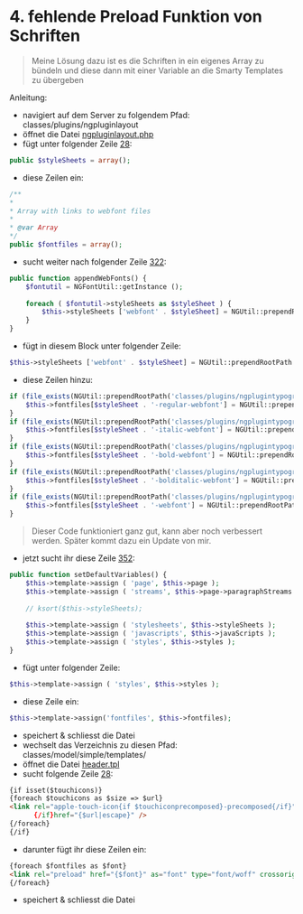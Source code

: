 # 4. fehlende Preload Funktion von Schriften

> Meine Lösung dazu ist es die Schriften in ein eigenes Array zu bündeln und diese dann mit einer Variable an die Smarty Templates zu übergeben

Anleitung:

- navigiert auf dem Server zu folgendem Pfad: classes/plugins/ngpluginlayout
- öffnet die Datei [ngpluginlayout.php](classes/plugins/ngpluginlayout/ngpluginlayout.php)
- fügt unter folgender Zeile [28](classes/plugins/ngpluginlayout/ngpluginlayout.php#L28):

```php
public $styleSheets = array();
``` 

- diese Zeilen ein:

```php
/**
*
* Array with links to webfont files
*
* @var Array
*/
public $fontfiles = array();
``` 

- sucht weiter nach folgender Zeile [322](classes/plugins/ngpluginlayout/ngpluginlayout.php#L322):

```php
public function appendWebFonts() {
	$fontutil = NGFontUtil::getInstance ();
	
	foreach ( $fontutil->styleSheets as $styleSheet ) {
		$this->styleSheets ['webfont' . $styleSheet] = NGUtil::prependRootPath ( 'classes/plugins/ngplugintypography/css/' . $styleSheet . '.css' );
	}		
}
```

- fügt in diesem Block unter folgender Zeile:

```php
$this->styleSheets ['webfont' . $styleSheet] = NGUtil::prependRootPath ( 'classes/plugins/ngplugintypography/css/' . $styleSheet . '.css' );
```

- diese Zeilen hinzu:

```php
if (file_exists(NGUtil::prependRootPath('classes/plugins/ngplugintypography/fonts/' . $styleSheet . '-regular-webfont.woff'))) {
    $this->fontfiles[$styleSheet . '-regular-webfont'] = NGUtil::prependRootPath('classes/plugins/ngplugintypography/fonts/' . $styleSheet . '-regular-webfont.woff');
}
if (file_exists(NGUtil::prependRootPath('classes/plugins/ngplugintypography/fonts/' . $styleSheet . '-italic-webfont.woff'))) {
    $this->fontfiles[$styleSheet . '-italic-webfont'] = NGUtil::prependRootPath('classes/plugins/ngplugintypography/fonts/' . $styleSheet . '-italic-webfont.woff');
}
if (file_exists(NGUtil::prependRootPath('classes/plugins/ngplugintypography/fonts/' . $styleSheet . '-bold-webfont.woff'))) {
    $this->fontfiles[$styleSheet . '-bold-webfont'] = NGUtil::prependRootPath('classes/plugins/ngplugintypography/fonts/' . $styleSheet . '-bold-webfont.woff');
}
if (file_exists(NGUtil::prependRootPath('classes/plugins/ngplugintypography/fonts/' . $styleSheet . '-bolditalic-webfont.woff'))) {
    $this->fontfiles[$styleSheet . '-bolditalic-webfont'] = NGUtil::prependRootPath('classes/plugins/ngplugintypography/fonts/' . $styleSheet . '-bolditalic-webfont.woff');
}
if (file_exists(NGUtil::prependRootPath('classes/plugins/ngplugintypography/fonts/' . $styleSheet . '-webfont.woff'))) {
    $this->fontfiles[$styleSheet . '-webfont'] = NGUtil::prependRootPath('classes/plugins/ngplugintypography/fonts/' . $styleSheet . '-webfont.woff');
}
```

> Dieser Code funktioniert ganz gut, kann aber noch verbessert werden. Später kommt dazu ein Update von mir.

- jetzt sucht ihr diese Zeile [352](classes/plugins/ngpluginlayout/ngpluginlayout.php#L352):

```php
public function setDefaultVariables() {
	$this->template->assign ( 'page', $this->page );
	$this->template->assign ( 'streams', $this->page->paragraphStreams );
		
	// ksort($this->styleSheets);
		
	$this->template->assign ( 'stylesheets', $this->styleSheets );
	$this->template->assign ( 'javascripts', $this->javaScripts );
	$this->template->assign ( 'styles', $this->styles );
}
```

- fügt unter folgender Zeile:

```php
$this->template->assign ( 'styles', $this->styles );
```

- diese Zeile ein:

```php
$this->template->assign('fontfiles', $this->fontfiles);
```

- speichert & schliesst die Datei
- wechselt das Verzeichnis zu diesen Pfad: classes/model/simple/templates/
- öffnet die Datei [header.tpl](classes/model/simple/templates/header.tpl)
- sucht folgende Zeile [28](classes/model/simple/templates/header.tpl#L28):

```html
{if isset($touchicons)}
{foreach $touchicons as $size => $url}
<link rel="apple-touch-icon{if $touchiconprecomposed}-precomposed{/if}" {if $size!==''}sizes="{$size}"
      {/if}href="{$url|escape}" />
{/foreach}
{/if}
```

- darunter fügt ihr diese Zeilen ein:

```html
{foreach $fontfiles as $font}
<link rel="preload" href="{$font}" as="font" type="font/woff" crossorigin>
{/foreach}
```

- speichert & schliesst die Datei
